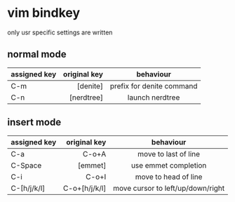 # vim bindkey

only usr specific settings are written

## normal mode

|assigned key|original key|behaviour|
|:--|--:|:--:|
|C-m|[denite]|prefix for denite command|
|C-n|[nerdtree]|launch nerdtree|

## insert mode

|assigned key|original key|behaviour|
|:--|--:|:--:|
|C-a|C-o+A|move to last of line|
|C-Space|[emmet]|use emmet completion|
|C-i|C-o+I|move to head of line|
|C-[h/j/k/l]|C-o+[h/j/k/l]|move cursor to left/up/down/right|
